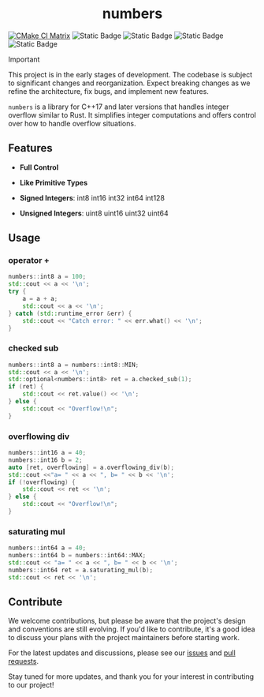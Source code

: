 <h1 align="center">
numbers
</h1>

[![CMake CI Matrix](https://github.com/guuzaa/numbers/actions/workflows/cmake.yml/badge.svg?branch=main)](https://github.com/guuzaa/numbers/actions/workflows/cmake.yml)
![Static Badge](https://img.shields.io/badge/Language-C++17-red)
![Static Badge](https://img.shields.io/badge/License-MIT-pink)
![Static Badge](https://img.shields.io/badge/OS-Linux-blue)
![Static Badge](https://img.shields.io/badge/OS-macOS-blue)

> [!IMPORTANT]  
> This project is in the early stages of development. The codebase is subject to significant changes and reorganization. Expect breaking changes as we refine the architecture, fix bugs, and implement new features.

`numbers` is a library for C++17 and later versions that handles integer overflow similar to Rust. It simplifies integer computations and offers control over how to handle overflow situations.

## Features

- **Full Control**

- **Like Primitive Types**

- **Signed Integers**: int8 int16 int32 int64 int128

- **Unsigned Integers**: uint8 uint16 uint32 uint64

## Usage

### operator +
```c++
numbers::int8 a = 100;
std::cout << a << '\n';
try {
    a = a + a;
    std::cout << a << '\n';
} catch (std::runtime_error &err) {
    std::cout << "Catch error: " << err.what() << '\n';
}
```

### checked sub
```c++
numbers::int8 a = numbers::int8::MIN;
std::cout << a << '\n';
std::optional<numbers::int8> ret = a.checked_sub(1);
if (ret) {
    std::cout << ret.value() << '\n';
} else {
    std::cout << "Overflow!\n";
}
```

### overflowing div
```c++
numbers::int16 a = 40;
numbers::int16 b = 2;
auto [ret, overflowing] = a.overflowing_div(b);
std::cout <<"a= " << a << ", b= " << b << '\n';
if (!overflowing) {
    std::cout << ret << '\n';
} else {
    std::cout << "Overflow!\n";
}
```

### saturating mul
```c++
numbers::int64 a = 40;
numbers::int64 b = numbers::int64::MAX;
std::cout << "a= " << a << ", b= " << b << '\n';
numbers::int64 ret = a.saturating_mul(b);
std::cout << ret << '\n';
```

## Contribute

We welcome contributions, but please be aware that the project's design and conventions are still evolving. If you'd like to contribute, it's a good idea to discuss your plans with the project maintainers before starting work.

For the latest updates and discussions, please see our [issues](./issues) and [pull requests](./pulls).

Stay tuned for more updates, and thank you for your interest in contributing to our project!
